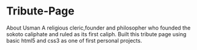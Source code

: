 # Tribute-Page

About Usman
A religious cleric,founder and philosopher who founded the sokoto caliphate and ruled as its first caliph.
Built this tribute page using basic html5 and css3 as one of first personal projects.
